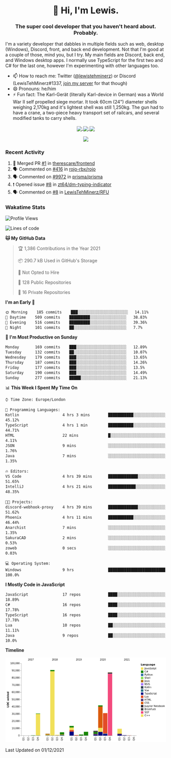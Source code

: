 <h1 align="center">👋 Hi, I'm Lewis.</h1>
<h3 align="center">The super cool developer that you haven't heard about. Probably.</h3>

I'm a variety developer that dabbles in multiple fields such as web, desktop (Windows), Discord, front, and back end development. Not that I'm good at a couple of those, mind you, but I try. My main fields are Discord, back end, and Windows desktop apps. I normally use TypeScript for the first two and C# for the last one, however I'm experimenting with other languages too.

- 📫 How to reach me: Twitter ([@lewistehminerz](https://twitter.com/lewistehminerz)) or Discord (LewisTehMinerz#1337, [join my server](https://discord.gg/XnUh7JB) for that though)
- 😄 Pronouns: he/him
- ⚡ Fun fact: The Karl-Gerät (literally Karl-device in German) was a World War II self propelled siege mortar. It took 60cm (24") diameter shells weighing 2,170kg and it's lightest shell was still 1,250kg. The gun had to have a crane, a two-piece heavy transport set of railcars, and several modified tanks to carry shells.

<p align="center">
  <a href="https://github.com/anuraghazra/github-readme-stats">
    <img align="center" src="https://github-readme-stats.vercel.app/api?username=LewisTehMinerz&count_private=true&show_icons=true&theme=gruvbox">
  </a>
  <a href="https://github.com/anuraghazra/github-readme-stats">
    <img align="center" src="https://github-readme-stats.vercel.app/api/top-langs?username=LewisTehMinerz&layout=compact&theme=gruvbox">
  </a>
  <a href="https://github.com/anuraghazra/github-readme-stats">
    <img align="center" src="https://github-readme-stats.vercel.app/api/wakatime?username=LewisTehMinerz&layout=compact&theme=gruvbox">
  </a>
</p>

<p align="center">
  <a href="https://github.com/ryo-ma/github-profile-trophy">
    <img align="center" src="https://github-profile-trophy.vercel.app/?username=LewisTehMinerz&theme=gruvbox">
  </a>
</p>

### Recent Activity
<!--START_SECTION:activity-->
1. 🎉 Merged PR [#1](https://github.com/therescare/frontend/pull/1) in [therescare/frontend](https://github.com/therescare/frontend)
2. 🗣 Commented on [#416](https://github.com/rojo-rbx/rojo/issues/416) in [rojo-rbx/rojo](https://github.com/rojo-rbx/rojo)
3. 🗣 Commented on [#9972](https://github.com/prisma/prisma/issues/9972) in [prisma/prisma](https://github.com/prisma/prisma)
4. ❗️ Opened issue [#8](https://github.com/zt64/dm-typing-indicator/issues/8) in [zt64/dm-typing-indicator](https://github.com/zt64/dm-typing-indicator)
5. 🗣 Commented on [#8](https://github.com/LewisTehMinerz/RFU/issues/8) in [LewisTehMinerz/RFU](https://github.com/LewisTehMinerz/RFU)
<!--END_SECTION:activity-->

### Wakatime Stats
<!--START_SECTION:waka-->
![Profile Views](http://img.shields.io/badge/Profile%20Views-0-blue)

![Lines of code](https://img.shields.io/badge/From%20Hello%20World%20I%27ve%20Written-336834%20lines%20of%20code-blue)

**🐱 My GitHub Data** 

> 🏆 1,386 Contributions in the Year 2021
 > 
> 📦 290.7 kB Used in GitHub's Storage 
 > 
> 🚫 Not Opted to Hire
 > 
> 📜 128 Public Repositories 
 > 
> 🔑 16 Private Repositories  
 > 
**I'm an Early 🐤** 

```text
🌞 Morning    185 commits    ███░░░░░░░░░░░░░░░░░░░░░░   14.11% 
🌆 Daytime    509 commits    █████████░░░░░░░░░░░░░░░░   38.83% 
🌃 Evening    516 commits    █████████░░░░░░░░░░░░░░░░   39.36% 
🌙 Night      101 commits    ██░░░░░░░░░░░░░░░░░░░░░░░   7.7%

```
📅 **I'm Most Productive on Sunday** 

```text
Monday       169 commits    ███░░░░░░░░░░░░░░░░░░░░░░   12.89% 
Tuesday      132 commits    ██░░░░░░░░░░░░░░░░░░░░░░░   10.07% 
Wednesday    179 commits    ███░░░░░░░░░░░░░░░░░░░░░░   13.65% 
Thursday     187 commits    ███░░░░░░░░░░░░░░░░░░░░░░   14.26% 
Friday       177 commits    ███░░░░░░░░░░░░░░░░░░░░░░   13.5% 
Saturday     190 commits    ███░░░░░░░░░░░░░░░░░░░░░░   14.49% 
Sunday       277 commits    █████░░░░░░░░░░░░░░░░░░░░   21.13%

```


📊 **This Week I Spent My Time On** 

```text
⌚︎ Time Zone: Europe/London

💬 Programming Languages: 
Kotlin                   4 hrs 3 mins        ███████████░░░░░░░░░░░░░░   45.12% 
TypeScript               4 hrs 1 min         ███████████░░░░░░░░░░░░░░   44.71% 
HTML                     22 mins             █░░░░░░░░░░░░░░░░░░░░░░░░   4.11% 
JSON                     9 mins              ░░░░░░░░░░░░░░░░░░░░░░░░░   1.76% 
Java                     7 mins              ░░░░░░░░░░░░░░░░░░░░░░░░░   1.35%

🔥 Editors: 
VS Code                  4 hrs 39 mins       █████████████░░░░░░░░░░░░   51.65% 
IntelliJ                 4 hrs 21 mins       ████████████░░░░░░░░░░░░░   48.35%

🐱‍💻 Projects: 
discord-webhook-proxy    4 hrs 39 mins       █████████████░░░░░░░░░░░░   51.62% 
Phoenix                  4 hrs 11 mins       ███████████░░░░░░░░░░░░░░   46.44% 
Anarchist                7 mins              ░░░░░░░░░░░░░░░░░░░░░░░░░   1.35% 
SakuraCAD                2 mins              ░░░░░░░░░░░░░░░░░░░░░░░░░   0.53% 
zoweb                    0 secs              ░░░░░░░░░░░░░░░░░░░░░░░░░   0.03%

💻 Operating System: 
Windows                  9 hrs               █████████████████████████   100.0%

```

**I Mostly Code in JavaScript** 

```text
JavaScript               17 repos            ████░░░░░░░░░░░░░░░░░░░░░   18.89% 
C#                       16 repos            ████░░░░░░░░░░░░░░░░░░░░░   17.78% 
TypeScript               16 repos            ████░░░░░░░░░░░░░░░░░░░░░   17.78% 
Lua                      10 repos            ██░░░░░░░░░░░░░░░░░░░░░░░   11.11% 
Java                     9 repos             ██░░░░░░░░░░░░░░░░░░░░░░░   10.0%

```


**Timeline**

![Chart not found](https://raw.githubusercontent.com/LewisTehMinerz/LewisTehMinerz/master/charts/bar_graph.png) 


 Last Updated on 01/12/2021
<!--END_SECTION:waka-->
